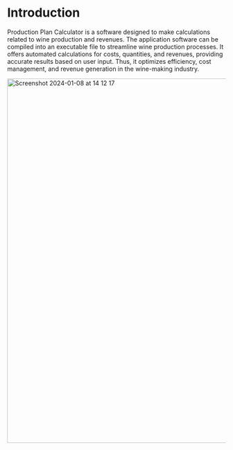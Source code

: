# Introduction

Production Plan Calculator is a software designed to make calculations related to wine production and revenues. The application software can be compiled into an executable file to streamline wine production processes. It offers automated calculations for costs, quantities, and revenues, providing accurate results based on user input. Thus, it optimizes efficiency, cost management, and revenue generation in the wine-making industry.


<img width="841" alt="Screenshot 2024-01-08 at 14 12 17" src="https://github.com/Calvin288/Production_Plan_Calculator/assets/84366734/3b285b66-c995-4d9a-a1a9-71de4452ad79">
